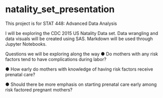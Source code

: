 # natality_set_presentation

This project is for STAT 448: Advanced Data Analysis

I will be exploring the CDC 2015 US Natality Data set. Data wrangling and data visuals will be created using SAS.
Markdown will be used through Jupyter Notebooks. 

Questions we will be exploring along the way
● Do mothers with any risk factors tend to have complications during labor?

● How early do mothers with knowledge of having risk factors receive prenatal
care?

● Should there be more emphasis on starting prenatal care early among risk
factored pregnant mothers?
